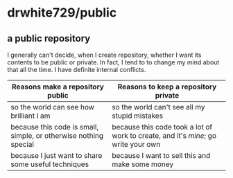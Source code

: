 # drwhite729/public

## a public repository

I generally can't decide, when I create repository, whether I want its contents to be public or private.
In fact, I tend to to change my mind about that all the time.  I have definite internal conflicts.

| Reasons make a repository public                                 | Reasons to keep a repository private                                               |
|------------------------------------------------------------------|------------------------------------------------------------------------------------|
| so the world can see how brilliant I am                          | so the world can't see all my stupid mistakes                                      |
| because this code is small, simple, or otherwise nothing special | because this code took a lot of work to create, and it's *mine*; go write your own |
| because I just want to share some useful techniques              | because I want to sell this and make some money                                    |
